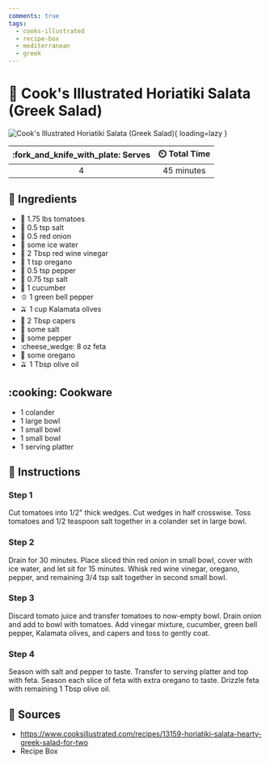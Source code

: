 ```yaml
---
comments: true
tags:
  - cooks-illustrated
  - recipe-box
  - mediterranean
  - greek
---
```

# :green_salad: Cook's Illustrated Horiatiki Salata (Greek Salad)

![Cook's Illustrated Horiatiki Salata (Greek Salad)][1]{ loading=lazy }

| :fork_and_knife_with_plate: Serves | :timer_clock: Total Time |
|:----------------------------------:|:-----------------------: |
| 4 | 45 minutes |

## :salt: Ingredients

- :tomato: 1.75 lbs tomatoes
- :salt: 0.5 tsp salt
- :onion: 0.5 red onion
- :ice_cube: some ice water
- :wine_glass: 2 Tbsp red wine vinegar
- :herb: 1 tsp oregano
- :salt: 0.5 tsp pepper
- :salt: 0.75 tsp salt
- :cucumber: 1 cucumber
- :bell_pepper: 1 green bell pepper
- :olive: 1 cup Kalamata olives
- :sponge: 2 Tbsp capers
- :salt: some salt
- :salt: some pepper
- :cheese_wedge: 8 oz feta
- :herb: some oregano
- :olive: 1 Tbsp olive oil

## :cooking: Cookware

- 1 colander
- 1 large bowl
- 1 small bowl
- 1 small bowl
- 1 serving platter

## :pencil: Instructions

### Step 1

Cut tomatoes into 1/2" thick wedges. Cut wedges in half crosswise. Toss tomatoes and 1/2 teaspoon salt together in a
colander set in large bowl.

### Step 2

Drain for 30 minutes. Place sliced thin red onion in small bowl, cover with ice water, and let sit for 15 minutes. Whisk
red wine vinegar, oregano, pepper, and remaining 3/4 tsp salt together in second small bowl.

### Step 3

Discard tomato juice and transfer tomatoes to now-empty bowl. Drain onion and add to bowl with tomatoes. Add vinegar
mixture, cucumber, green bell pepper, Kalamata olives, and capers and toss to gently coat.

### Step 4

Season with salt and pepper to taste. Transfer to serving platter and top with feta. Season each slice of feta with
extra oregano to taste. Drizzle feta with remaining 1 Tbsp olive oil.

## :link: Sources

- <https://www.cooksillustrated.com/recipes/13159-horiatiki-salata-hearty-greek-salad-for-two>
- Recipe Box

[1]: <../assets/images/cook's-illustrated-horiatiki-salata.jpg>
